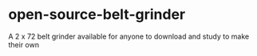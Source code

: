 # open-source-belt-grinder
A 2 x 72 belt grinder available for anyone to download and study to make their own
